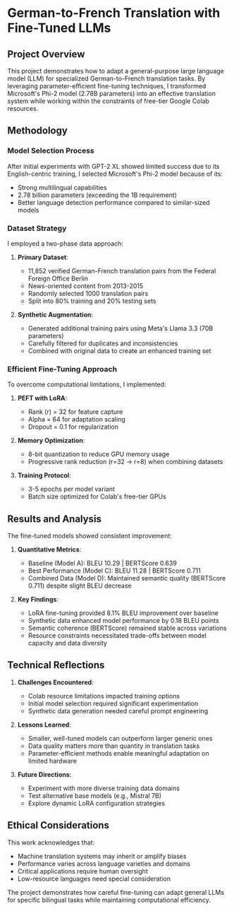 # German-to-French Translation with Fine-Tuned LLMs

## Project Overview

This project demonstrates how to adapt a general-purpose large language model (LLM) for specialized German-to-French translation tasks. By leveraging parameter-efficient fine-tuning techniques, I transformed Microsoft's Phi-2 model (2.78B parameters) into an effective translation system while working within the constraints of free-tier Google Colab resources.

## Methodology

### Model Selection Process

After initial experiments with GPT-2 XL showed limited success due to its English-centric training, I selected Microsoft's Phi-2 model because of its:
- Strong multilingual capabilities
- 2.78 billion parameters (exceeding the 1B requirement)
- Better language detection performance compared to similar-sized models

### Dataset Strategy

I employed a two-phase data approach:

1. **Primary Dataset**: 
   - 11,852 verified German-French translation pairs from the Federal Foreign Office Berlin
   - News-oriented content from 2013-2015
   - Randomly selected 1000 translation pairs
   - Split into 80% training and 20% testing sets

2. **Synthetic Augmentation**:
   - Generated additional training pairs using Meta's Llama 3.3 (70B parameters)
   - Carefully filtered for duplicates and inconsistencies
   - Combined with original data to create an enhanced training set

### Efficient Fine-Tuning Approach

To overcome computational limitations, I implemented:

1. **PEFT with LoRA**:
   - Rank (r) = 32 for feature capture
   - Alpha = 64 for adaptation scaling
   - Dropout = 0.1 for regularization

2. **Memory Optimization**:
   - 8-bit quantization to reduce GPU memory usage
   - Progressive rank reduction (r=32 → r=8) when combining datasets

3. **Training Protocol**:
   - 3-5 epochs per model variant
   - Batch size optimized for Colab's free-tier GPUs

## Results and Analysis

The fine-tuned models showed consistent improvement:

1. **Quantitative Metrics**:
   - Baseline (Model A): BLEU 10.29 | BERTScore 0.639
   - Best Performance (Model C): BLEU 11.28 | BERTScore 0.711
   - Combined Data (Model D): Maintained semantic quality (BERTScore 0.711) despite slight BLEU decrease

2. **Key Findings**:
   - LoRA fine-tuning provided 8.1% BLEU improvement over baseline
   - Synthetic data enhanced model performance by 0.18 BLEU points
   - Semantic coherence (BERTScore) remained stable across variations
   - Resource constraints necessitated trade-offs between model capacity and data diversity

## Technical Reflections

1. **Challenges Encountered**:
   - Colab resource limitations impacted training options
   - Initial model selection required significant experimentation
   - Synthetic data generation needed careful prompt engineering

2. **Lessons Learned**:
   - Smaller, well-tuned models can outperform larger generic ones
   - Data quality matters more than quantity in translation tasks
   - Parameter-efficient methods enable meaningful adaptation on limited hardware

3. **Future Directions**:
   - Experiment with more diverse training data domains
   - Test alternative base models (e.g., Mistral 7B)
   - Explore dynamic LoRA configuration strategies

## Ethical Considerations

This work acknowledges that:
- Machine translation systems may inherit or amplify biases
- Performance varies across language varieties and domains
- Critical applications require human oversight
- Low-resource languages need special consideration

The project demonstrates how careful fine-tuning can adapt general LLMs for specific bilingual tasks while maintaining computational efficiency.
